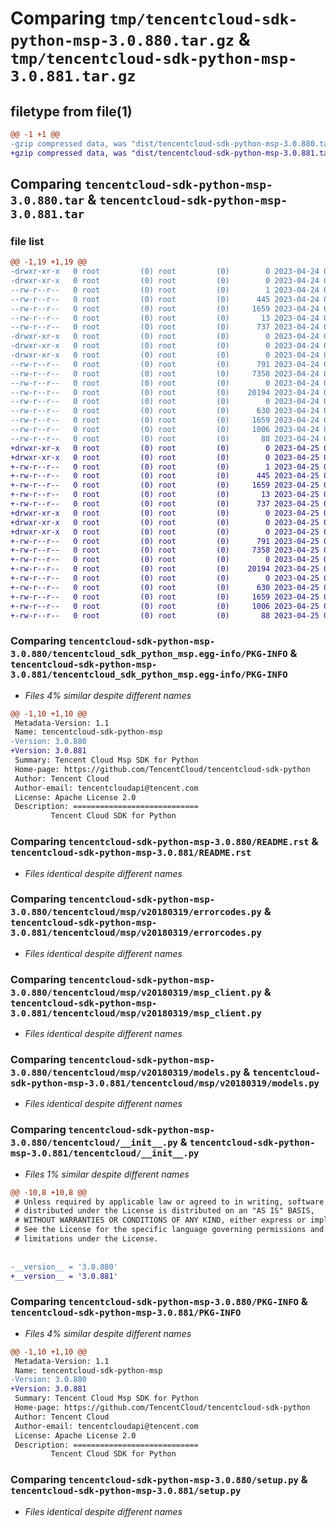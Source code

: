 # Comparing `tmp/tencentcloud-sdk-python-msp-3.0.880.tar.gz` & `tmp/tencentcloud-sdk-python-msp-3.0.881.tar.gz`

## filetype from file(1)

```diff
@@ -1 +1 @@
-gzip compressed data, was "dist/tencentcloud-sdk-python-msp-3.0.880.tar", last modified: Mon Apr 24 03:17:58 2023, max compression
+gzip compressed data, was "dist/tencentcloud-sdk-python-msp-3.0.881.tar", last modified: Tue Apr 25 00:45:57 2023, max compression
```

## Comparing `tencentcloud-sdk-python-msp-3.0.880.tar` & `tencentcloud-sdk-python-msp-3.0.881.tar`

### file list

```diff
@@ -1,19 +1,19 @@
-drwxr-xr-x   0 root         (0) root         (0)        0 2023-04-24 03:17:58.000000 tencentcloud-sdk-python-msp-3.0.880/
-drwxr-xr-x   0 root         (0) root         (0)        0 2023-04-24 03:17:58.000000 tencentcloud-sdk-python-msp-3.0.880/tencentcloud_sdk_python_msp.egg-info/
--rw-r--r--   0 root         (0) root         (0)        1 2023-04-24 03:17:58.000000 tencentcloud-sdk-python-msp-3.0.880/tencentcloud_sdk_python_msp.egg-info/dependency_links.txt
--rw-r--r--   0 root         (0) root         (0)      445 2023-04-24 03:17:58.000000 tencentcloud-sdk-python-msp-3.0.880/tencentcloud_sdk_python_msp.egg-info/SOURCES.txt
--rw-r--r--   0 root         (0) root         (0)     1659 2023-04-24 03:17:58.000000 tencentcloud-sdk-python-msp-3.0.880/tencentcloud_sdk_python_msp.egg-info/PKG-INFO
--rw-r--r--   0 root         (0) root         (0)       13 2023-04-24 03:17:58.000000 tencentcloud-sdk-python-msp-3.0.880/tencentcloud_sdk_python_msp.egg-info/top_level.txt
--rw-r--r--   0 root         (0) root         (0)      737 2023-04-24 03:17:58.000000 tencentcloud-sdk-python-msp-3.0.880/README.rst
-drwxr-xr-x   0 root         (0) root         (0)        0 2023-04-24 03:17:58.000000 tencentcloud-sdk-python-msp-3.0.880/tencentcloud/
-drwxr-xr-x   0 root         (0) root         (0)        0 2023-04-24 03:17:58.000000 tencentcloud-sdk-python-msp-3.0.880/tencentcloud/msp/
-drwxr-xr-x   0 root         (0) root         (0)        0 2023-04-24 03:17:58.000000 tencentcloud-sdk-python-msp-3.0.880/tencentcloud/msp/v20180319/
--rw-r--r--   0 root         (0) root         (0)      791 2023-04-24 03:17:58.000000 tencentcloud-sdk-python-msp-3.0.880/tencentcloud/msp/v20180319/errorcodes.py
--rw-r--r--   0 root         (0) root         (0)     7358 2023-04-24 03:17:58.000000 tencentcloud-sdk-python-msp-3.0.880/tencentcloud/msp/v20180319/msp_client.py
--rw-r--r--   0 root         (0) root         (0)        0 2023-04-24 03:17:58.000000 tencentcloud-sdk-python-msp-3.0.880/tencentcloud/msp/v20180319/__init__.py
--rw-r--r--   0 root         (0) root         (0)    20194 2023-04-24 03:17:58.000000 tencentcloud-sdk-python-msp-3.0.880/tencentcloud/msp/v20180319/models.py
--rw-r--r--   0 root         (0) root         (0)        0 2023-04-24 03:17:58.000000 tencentcloud-sdk-python-msp-3.0.880/tencentcloud/msp/__init__.py
--rw-r--r--   0 root         (0) root         (0)      630 2023-04-24 03:17:58.000000 tencentcloud-sdk-python-msp-3.0.880/tencentcloud/__init__.py
--rw-r--r--   0 root         (0) root         (0)     1659 2023-04-24 03:17:58.000000 tencentcloud-sdk-python-msp-3.0.880/PKG-INFO
--rw-r--r--   0 root         (0) root         (0)     1006 2023-04-24 03:17:58.000000 tencentcloud-sdk-python-msp-3.0.880/setup.py
--rw-r--r--   0 root         (0) root         (0)       88 2023-04-24 03:17:58.000000 tencentcloud-sdk-python-msp-3.0.880/setup.cfg
+drwxr-xr-x   0 root         (0) root         (0)        0 2023-04-25 00:45:57.000000 tencentcloud-sdk-python-msp-3.0.881/
+drwxr-xr-x   0 root         (0) root         (0)        0 2023-04-25 00:45:57.000000 tencentcloud-sdk-python-msp-3.0.881/tencentcloud_sdk_python_msp.egg-info/
+-rw-r--r--   0 root         (0) root         (0)        1 2023-04-25 00:45:57.000000 tencentcloud-sdk-python-msp-3.0.881/tencentcloud_sdk_python_msp.egg-info/dependency_links.txt
+-rw-r--r--   0 root         (0) root         (0)      445 2023-04-25 00:45:57.000000 tencentcloud-sdk-python-msp-3.0.881/tencentcloud_sdk_python_msp.egg-info/SOURCES.txt
+-rw-r--r--   0 root         (0) root         (0)     1659 2023-04-25 00:45:57.000000 tencentcloud-sdk-python-msp-3.0.881/tencentcloud_sdk_python_msp.egg-info/PKG-INFO
+-rw-r--r--   0 root         (0) root         (0)       13 2023-04-25 00:45:57.000000 tencentcloud-sdk-python-msp-3.0.881/tencentcloud_sdk_python_msp.egg-info/top_level.txt
+-rw-r--r--   0 root         (0) root         (0)      737 2023-04-25 00:45:57.000000 tencentcloud-sdk-python-msp-3.0.881/README.rst
+drwxr-xr-x   0 root         (0) root         (0)        0 2023-04-25 00:45:57.000000 tencentcloud-sdk-python-msp-3.0.881/tencentcloud/
+drwxr-xr-x   0 root         (0) root         (0)        0 2023-04-25 00:45:57.000000 tencentcloud-sdk-python-msp-3.0.881/tencentcloud/msp/
+drwxr-xr-x   0 root         (0) root         (0)        0 2023-04-25 00:45:57.000000 tencentcloud-sdk-python-msp-3.0.881/tencentcloud/msp/v20180319/
+-rw-r--r--   0 root         (0) root         (0)      791 2023-04-25 00:45:57.000000 tencentcloud-sdk-python-msp-3.0.881/tencentcloud/msp/v20180319/errorcodes.py
+-rw-r--r--   0 root         (0) root         (0)     7358 2023-04-25 00:45:57.000000 tencentcloud-sdk-python-msp-3.0.881/tencentcloud/msp/v20180319/msp_client.py
+-rw-r--r--   0 root         (0) root         (0)        0 2023-04-25 00:45:57.000000 tencentcloud-sdk-python-msp-3.0.881/tencentcloud/msp/v20180319/__init__.py
+-rw-r--r--   0 root         (0) root         (0)    20194 2023-04-25 00:45:57.000000 tencentcloud-sdk-python-msp-3.0.881/tencentcloud/msp/v20180319/models.py
+-rw-r--r--   0 root         (0) root         (0)        0 2023-04-25 00:45:57.000000 tencentcloud-sdk-python-msp-3.0.881/tencentcloud/msp/__init__.py
+-rw-r--r--   0 root         (0) root         (0)      630 2023-04-25 00:45:57.000000 tencentcloud-sdk-python-msp-3.0.881/tencentcloud/__init__.py
+-rw-r--r--   0 root         (0) root         (0)     1659 2023-04-25 00:45:57.000000 tencentcloud-sdk-python-msp-3.0.881/PKG-INFO
+-rw-r--r--   0 root         (0) root         (0)     1006 2023-04-25 00:45:57.000000 tencentcloud-sdk-python-msp-3.0.881/setup.py
+-rw-r--r--   0 root         (0) root         (0)       88 2023-04-25 00:45:57.000000 tencentcloud-sdk-python-msp-3.0.881/setup.cfg
```

### Comparing `tencentcloud-sdk-python-msp-3.0.880/tencentcloud_sdk_python_msp.egg-info/PKG-INFO` & `tencentcloud-sdk-python-msp-3.0.881/tencentcloud_sdk_python_msp.egg-info/PKG-INFO`

 * *Files 4% similar despite different names*

```diff
@@ -1,10 +1,10 @@
 Metadata-Version: 1.1
 Name: tencentcloud-sdk-python-msp
-Version: 3.0.880
+Version: 3.0.881
 Summary: Tencent Cloud Msp SDK for Python
 Home-page: https://github.com/TencentCloud/tencentcloud-sdk-python
 Author: Tencent Cloud
 Author-email: tencentcloudapi@tencent.com
 License: Apache License 2.0
 Description: ============================
         Tencent Cloud SDK for Python
```

### Comparing `tencentcloud-sdk-python-msp-3.0.880/README.rst` & `tencentcloud-sdk-python-msp-3.0.881/README.rst`

 * *Files identical despite different names*

### Comparing `tencentcloud-sdk-python-msp-3.0.880/tencentcloud/msp/v20180319/errorcodes.py` & `tencentcloud-sdk-python-msp-3.0.881/tencentcloud/msp/v20180319/errorcodes.py`

 * *Files identical despite different names*

### Comparing `tencentcloud-sdk-python-msp-3.0.880/tencentcloud/msp/v20180319/msp_client.py` & `tencentcloud-sdk-python-msp-3.0.881/tencentcloud/msp/v20180319/msp_client.py`

 * *Files identical despite different names*

### Comparing `tencentcloud-sdk-python-msp-3.0.880/tencentcloud/msp/v20180319/models.py` & `tencentcloud-sdk-python-msp-3.0.881/tencentcloud/msp/v20180319/models.py`

 * *Files identical despite different names*

### Comparing `tencentcloud-sdk-python-msp-3.0.880/tencentcloud/__init__.py` & `tencentcloud-sdk-python-msp-3.0.881/tencentcloud/__init__.py`

 * *Files 1% similar despite different names*

```diff
@@ -10,8 +10,8 @@
 # Unless required by applicable law or agreed to in writing, software
 # distributed under the License is distributed on an "AS IS" BASIS,
 # WITHOUT WARRANTIES OR CONDITIONS OF ANY KIND, either express or implied.
 # See the License for the specific language governing permissions and
 # limitations under the License.
 
 
-__version__ = '3.0.880'
+__version__ = '3.0.881'
```

### Comparing `tencentcloud-sdk-python-msp-3.0.880/PKG-INFO` & `tencentcloud-sdk-python-msp-3.0.881/PKG-INFO`

 * *Files 4% similar despite different names*

```diff
@@ -1,10 +1,10 @@
 Metadata-Version: 1.1
 Name: tencentcloud-sdk-python-msp
-Version: 3.0.880
+Version: 3.0.881
 Summary: Tencent Cloud Msp SDK for Python
 Home-page: https://github.com/TencentCloud/tencentcloud-sdk-python
 Author: Tencent Cloud
 Author-email: tencentcloudapi@tencent.com
 License: Apache License 2.0
 Description: ============================
         Tencent Cloud SDK for Python
```

### Comparing `tencentcloud-sdk-python-msp-3.0.880/setup.py` & `tencentcloud-sdk-python-msp-3.0.881/setup.py`

 * *Files identical despite different names*


